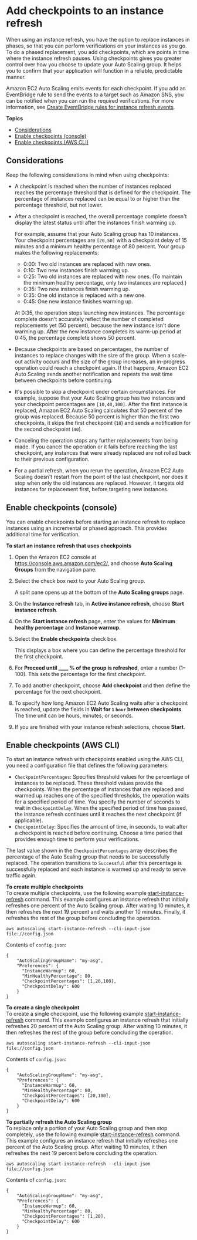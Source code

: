 # Add checkpoints to an instance refresh<a name="asg-adding-checkpoints-instance-refresh"></a>

When using an instance refresh, you have the option to replace instances in phases, so that you can perform verifications on your instances as you go\. To do a phased replacement, you add checkpoints, which are points in time where the instance refresh pauses\. Using checkpoints gives you greater control over how you choose to update your Auto Scaling group\. It helps you to confirm that your application will function in a reliable, predictable manner\.

Amazon EC2 Auto Scaling emits events for each checkpoint\. If you add an EventBridge rule to send the events to a target such as Amazon SNS, you can be notified when you can run the required verifications\. For more information, see [Create EventBridge rules for instance refresh events](monitor-events-eventbridge-sns.md)\.

**Topics**
+ [Considerations](#instance-refresh-checkpoints-considerations)
+ [Enable checkpoints \(console\)](#enable-checkpoints-console)
+ [Enable checkpoints \(AWS CLI\)](#enable-checkpoints-cli)

## Considerations<a name="instance-refresh-checkpoints-considerations"></a>

Keep the following considerations in mind when using checkpoints:
+ A checkpoint is reached when the number of instances replaced reaches the percentage threshold that is defined for the checkpoint\. The percentage of instances replaced can be equal to or higher than the percentage threshold, but not lower\. 
+ After a checkpoint is reached, the overall percentage complete doesn't display the latest status until after the instances finish warming up\. 

  For example, assume that your Auto Scaling group has 10 instances\. Your checkpoint percentages are `[20,50]` with a checkpoint delay of 15 minutes and a minimum healthy percentage of 80 percent\. Your group makes the following replacements:
  + 0:00: Two old instances are replaced with new ones\. 
  + 0:10: Two new instances finish warming up\. 
  + 0:25: Two old instances are replaced with new ones\. \(To maintain the minimum healthy percentage, only two instances are replaced\.\)
  + 0:35: Two new instances finish warming up\. 
  + 0:35: One old instance is replaced with a new one\.
  + 0:45: One new instance finishes warming up\.

  At 0:35, the operation stops launching new instances\. The percentage complete doesn't accurately reflect the number of completed replacements yet \(50 percent\), because the new instance isn't done warming up\. After the new instance completes its warm\-up period at 0:45, the percentage complete shows 50 percent\.
+ Because checkpoints are based on percentages, the number of instances to replace changes with the size of the group\. When a scale\-out activity occurs and the size of the group increases, an in\-progress operation could reach a checkpoint again\. If that happens, Amazon EC2 Auto Scaling sends another notification and repeats the wait time between checkpoints before continuing\.
+ It's possible to skip a checkpoint under certain circumstances\. For example, suppose that your Auto Scaling group has two instances and your checkpoint percentages are `[10,40,100]`\. After the first instance is replaced, Amazon EC2 Auto Scaling calculates that 50 percent of the group was replaced\. Because 50 percent is higher than the first two checkpoints, it skips the first checkpoint \(`10`\) and sends a notification for the second checkpoint \(`40`\)\.
+ Canceling the operation stops any further replacements from being made\. If you cancel the operation or it fails before reaching the last checkpoint, any instances that were already replaced are not rolled back to their previous configuration\.
+ For a partial refresh, when you rerun the operation, Amazon EC2 Auto Scaling doesn't restart from the point of the last checkpoint, nor does it stop when only the old instances are replaced\. However, it targets old instances for replacement first, before targeting new instances\. 

## Enable checkpoints \(console\)<a name="enable-checkpoints-console"></a>

You can enable checkpoints before starting an instance refresh to replace instances using an incremental or phased approach\. This provides additional time for verification\.

**To start an instance refresh that uses checkpoints**

1. Open the Amazon EC2 console at [https://console\.aws\.amazon\.com/ec2/](https://console.aws.amazon.com/ec2/), and choose **Auto Scaling Groups** from the navigation pane\.

1. Select the check box next to your Auto Scaling group\.

   A split pane opens up at the bottom of the **Auto Scaling groups** page\. 

1. On the **Instance refresh** tab, in **Active instance refresh**, choose **Start instance refresh**\.

1. On the **Start instance refresh** page, enter the values for **Minimum healthy percentage** and **Instance warmup**\. 

1. Select the **Enable checkpoints** check box\.

   This displays a box where you can define the percentage threshold for the first checkpoint\. 

1. For **Proceed until \_\_\_\_ % of the group is refreshed**, enter a number \(1–100\)\. This sets the percentage for the first checkpoint\. 

1. To add another checkpoint, choose **Add checkpoint** and then define the percentage for the next checkpoint\.

1. To specify how long Amazon EC2 Auto Scaling waits after a checkpoint is reached, update the fields in **Wait for `1` `hour` between checkpoints**\. The time unit can be hours, minutes, or seconds\.

1. If you are finished with your instance refresh selections, choose **Start**\. 

## Enable checkpoints \(AWS CLI\)<a name="enable-checkpoints-cli"></a>

To start an instance refresh with checkpoints enabled using the AWS CLI, you need a configuration file that defines the following parameters:
+ `CheckpointPercentages`: Specifies threshold values for the percentage of instances to be replaced\. These threshold values provide the checkpoints\. When the percentage of instances that are replaced and warmed up reaches one of the specified thresholds, the operation waits for a specified period of time\. You specify the number of seconds to wait in `CheckpointDelay`\. When the specified period of time has passed, the instance refresh continues until it reaches the next checkpoint \(if applicable\)\.
+ `CheckpointDelay`: Specifies the amount of time, in seconds, to wait after a checkpoint is reached before continuing\. Choose a time period that provides enough time to perform your verifications\.

The last value shown in the `CheckpointPercentages` array describes the percentage of the Auto Scaling group that needs to be successfully replaced\. The operation transitions to `Successful` after this percentage is successfully replaced and each instance is warmed up and ready to serve traffic again\. 

**To create multiple checkpoints**  
To create multiple checkpoints, use the following example [start\-instance\-refresh](https://docs.aws.amazon.com/cli/latest/reference/autoscaling/start-instance-refresh.html) command\. This example configures an instance refresh that initially refreshes one percent of the Auto Scaling group\. After waiting 10 minutes, it then refreshes the next 19 percent and waits another 10 minutes\. Finally, it refreshes the rest of the group before concluding the operation\.

```
aws autoscaling start-instance-refresh --cli-input-json file://config.json
```

Contents of `config.json`:

```
{
    "AutoScalingGroupName": "my-asg",
    "Preferences": {
      "InstanceWarmup": 60,
      "MinHealthyPercentage": 80,
      "CheckpointPercentages": [1,20,100],
      "CheckpointDelay": 600
    }
}
```

**To create a single checkpoint**  
To create a single checkpoint, use the following example [start\-instance\-refresh](https://docs.aws.amazon.com/cli/latest/reference/autoscaling/start-instance-refresh.html) command\. This example configures an instance refresh that initially refreshes 20 percent of the Auto Scaling group\. After waiting 10 minutes, it then refreshes the rest of the group before concluding the operation\.

```
aws autoscaling start-instance-refresh --cli-input-json file://config.json
```

Contents of `config.json`:

```
{
    "AutoScalingGroupName": "my-asg",
    "Preferences": {
      "InstanceWarmup": 60,
      "MinHealthyPercentage": 80,
      "CheckpointPercentages": [20,100],
      "CheckpointDelay": 600
    }
}
```

**To partially refresh the Auto Scaling group**  
To replace only a portion of your Auto Scaling group and then stop completely, use the following example [start\-instance\-refresh](https://docs.aws.amazon.com/cli/latest/reference/autoscaling/start-instance-refresh.html) command\. This example configures an instance refresh that initially refreshes one percent of the Auto Scaling group\. After waiting 10 minutes, it then refreshes the next 19 percent before concluding the operation\.

```
aws autoscaling start-instance-refresh --cli-input-json file://config.json
```

Contents of `config.json`:

```
{
    "AutoScalingGroupName": "my-asg",
    "Preferences": {
      "InstanceWarmup": 60,
      "MinHealthyPercentage": 80,
      "CheckpointPercentages": [1,20],
      "CheckpointDelay": 600
    }
}
```